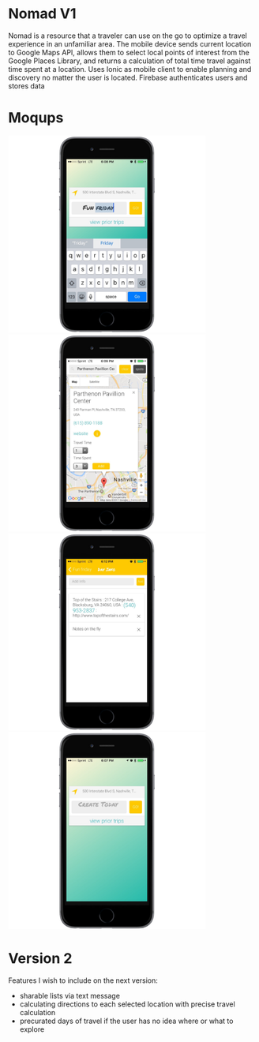 # Nomad V1
Nomad is a resource that a traveler can use on the go to optimize a travel experience in an unfamiliar area.
The mobile device sends current location to Google Maps API, allows them to select local points of interest from the Google Places Library, and returns a calculation of total time travel against time spent at a location.
Uses Ionic as mobile client to enable planning and discovery no matter the user is located.
Firebase authenticates users and stores data

# Moqups

<img src="www/img/nomad-two.png" height="400px" margin="2px"><img src="www/img/nomad-three.png" height="400px" margin="2px"><img src="www/img/nomad-four.png" height="400px" margin="2px"><img src="www/img/nomad-five.png" height="400px" margin="2px">

# Version 2
Features I wish to include on the next version:
 - sharable lists via text message 
 - calculating directions to each selected location with precise travel calculation
 - precurated days of travel if the user has no idea where or what to explore
